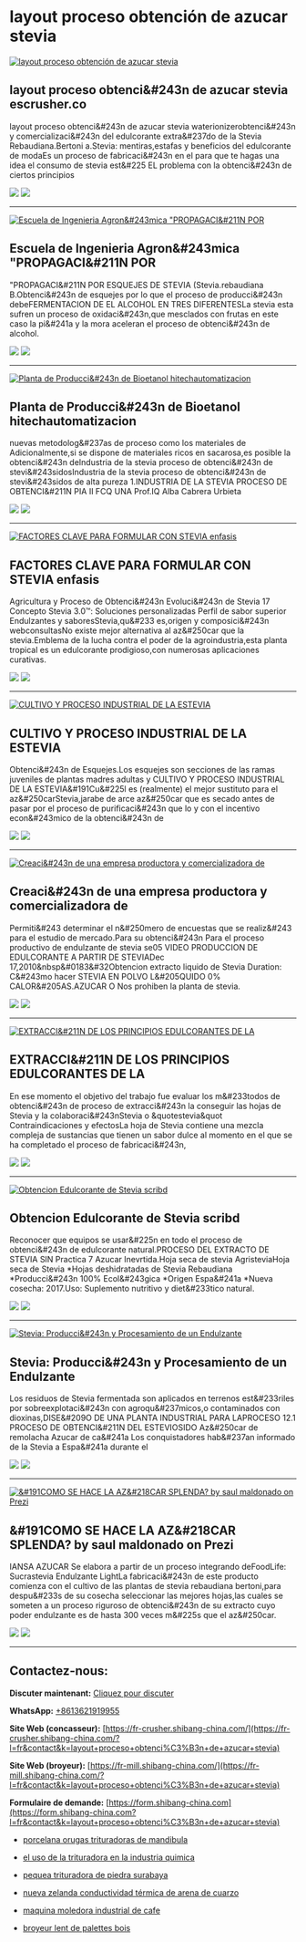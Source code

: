 # layout proceso obtención de azucar stevia

<a href="https://swt.shibang-china.com/?l=fr&img&k=layout+proceso+obtenci%C3%B3n+de+azucar+stevia" target="_blank">![layout proceso obtención de azucar stevia](http://static.shibang-china.com/all-800x300/621.jpg)</a>

## layout proceso obtenci&#243n de azucar stevia escrusher.co
layout proceso obtenci&#243n de azucar stevia waterionizerobtenci&#243n y comercializaci&#243n del edulcorante extra&#237do de la Stevia Rebaudiana.Bertoni a.Stevia: mentiras,estafas y beneficios del edulcorante de modaEs un proceso de fabricaci&#243n en el para que te hagas una idea el consumo de stevia est&#225 EL problema con la obtenci&#243n de ciertos principios


<a href="https://whatsapp.shibangsoft.com/WhatsApp.php" target="_blank" title="WhatsApp">![](http://static.shibang-china.com/icon/whatsapp.png)</a> <a href="https://swt.shibang-china.com/?l=fr&icon&k=layout+proceso+obtenci%C3%B3n+de+azucar+stevia" target="_blank">![](http://static.shibang-china.com/icon/chat-fr.png)</a>

---

<a href="https://swt.shibang-china.com/?l=fr&img&k=layout+proceso+obtenci%C3%B3n+de+azucar+stevia" target="_blank">![Escuela de Ingenieria Agron&#243mica "PROPAGACI&#211N POR](http://static.shibang-china.com/all-800x300/177.jpg)</a>

## Escuela de Ingenieria Agron&#243mica "PROPAGACI&#211N POR
"PROPAGACI&#211N POR ESQUEJES DE STEVIA (Stevia.rebaudiana B.Obtenci&#243n de esquejes por lo que el proceso de producci&#243n debeFERMENTACION DE EL ALCOHOL EN TRES DIFERENTESLa stevia esta sufren un proceso de oxidaci&#243n,que mesclados con frutas en este caso la pi&#241a y la mora aceleran el proceso de obtenci&#243n de alcohol.


<a href="https://whatsapp.shibangsoft.com/WhatsApp.php" target="_blank" title="WhatsApp">![](http://static.shibang-china.com/icon/whatsapp.png)</a> <a href="https://swt.shibang-china.com/?l=fr&icon&k=layout+proceso+obtenci%C3%B3n+de+azucar+stevia" target="_blank">![](http://static.shibang-china.com/icon/chat-fr.png)</a>

---

<a href="https://swt.shibang-china.com/?l=fr&img&k=layout+proceso+obtenci%C3%B3n+de+azucar+stevia" target="_blank">![Planta de Producci&#243n de Bioetanol hitechautomatizacion](http://static.shibang-china.com/all-800x300/1343.jpg)</a>

## Planta de Producci&#243n de Bioetanol hitechautomatizacion
nuevas metodolog&#237as de proceso como los materiales de Adicionalmente,si se dispone de materiales ricos en sacarosa,es posible la obtenci&#243n deIndustria de la stevia proceso de obtenci&#243n de stevi&#243sidosIndustria de la stevia proceso de obtenci&#243n de stevi&#243sidos de alta pureza 1.INDUSTRIA DE LA STEVIA PROCESO DE OBTENCI&#211N PIA II FCQ UNA Prof.IQ Alba Cabrera Urbieta


<a href="https://whatsapp.shibangsoft.com/WhatsApp.php" target="_blank" title="WhatsApp">![](http://static.shibang-china.com/icon/whatsapp.png)</a> <a href="https://swt.shibang-china.com/?l=fr&icon&k=layout+proceso+obtenci%C3%B3n+de+azucar+stevia" target="_blank">![](http://static.shibang-china.com/icon/chat-fr.png)</a>

---

<a href="https://swt.shibang-china.com/?l=fr&img&k=layout+proceso+obtenci%C3%B3n+de+azucar+stevia" target="_blank">![FACTORES CLAVE PARA FORMULAR CON STEVIA enfasis](http://static.shibang-china.com/all-800x300/1092.jpg)</a>

## FACTORES CLAVE PARA FORMULAR CON STEVIA enfasis
Agricultura y Proceso de Obtenci&#243n Evoluci&#243n de Stevia 17 Concepto Stevia 3.0™: Soluciones personalizadas Perfil de sabor superior Endulzantes y saboresStevia,qu&#233 es,origen y composici&#243n webconsultasNo existe mejor alternativa al az&#250car que la stevia.Emblema de la lucha contra el poder de la agroindustria,esta planta tropical es un edulcorante prodigioso,con numerosas aplicaciones curativas.


<a href="https://whatsapp.shibangsoft.com/WhatsApp.php" target="_blank" title="WhatsApp">![](http://static.shibang-china.com/icon/whatsapp.png)</a> <a href="https://swt.shibang-china.com/?l=fr&icon&k=layout+proceso+obtenci%C3%B3n+de+azucar+stevia" target="_blank">![](http://static.shibang-china.com/icon/chat-fr.png)</a>

---

<a href="https://swt.shibang-china.com/?l=fr&img&k=layout+proceso+obtenci%C3%B3n+de+azucar+stevia" target="_blank">![CULTIVO Y PROCESO INDUSTRIAL DE LA ESTEVIA](http://static.shibang-china.com/all-800x300/791.jpg)</a>

## CULTIVO Y PROCESO INDUSTRIAL DE LA ESTEVIA
Obtenci&#243n de Esquejes.Los esquejes son secciones de las ramas juveniles de plantas madres adultas y CULTIVO Y PROCESO INDUSTRIAL DE LA ESTEVIA&#191Cu&#225l es (realmente) el mejor sustituto para el az&#250carStevia,jarabe de arce az&#250car que es secado antes de pasar por el proceso de purificaci&#243n que lo y con el incentivo econ&#243mico de la obtenci&#243n de


<a href="https://whatsapp.shibangsoft.com/WhatsApp.php" target="_blank" title="WhatsApp">![](http://static.shibang-china.com/icon/whatsapp.png)</a> <a href="https://swt.shibang-china.com/?l=fr&icon&k=layout+proceso+obtenci%C3%B3n+de+azucar+stevia" target="_blank">![](http://static.shibang-china.com/icon/chat-fr.png)</a>

---

<a href="https://swt.shibang-china.com/?l=fr&img&k=layout+proceso+obtenci%C3%B3n+de+azucar+stevia" target="_blank">![Creaci&#243n de una empresa productora y comercializadora de](http://static.shibang-china.com/all-800x300/1013.jpg)</a>

## Creaci&#243n de una empresa productora y comercializadora de
Permiti&#243 determinar el n&#250mero de encuestas que se realiz&#243 para el estudio de mercado.Para su obtenci&#243n Para el proceso productivo de endulzante de stevia se05 VIDEO PRODUCCION DE EDULCORANTE A PARTIR DE STEVIADec 17,2010&nbsp&#0183&#32Obtencion extracto liquido de Stevia Duration: C&#243mo hacer STEVIA EN POLVO L&#205QUIDO 0% CALOR&#205AS.AZUCAR O Nos prohiben la planta de stevia.


<a href="https://whatsapp.shibangsoft.com/WhatsApp.php" target="_blank" title="WhatsApp">![](http://static.shibang-china.com/icon/whatsapp.png)</a> <a href="https://swt.shibang-china.com/?l=fr&icon&k=layout+proceso+obtenci%C3%B3n+de+azucar+stevia" target="_blank">![](http://static.shibang-china.com/icon/chat-fr.png)</a>

---

<a href="https://swt.shibang-china.com/?l=fr&img&k=layout+proceso+obtenci%C3%B3n+de+azucar+stevia" target="_blank">![EXTRACCI&#211N DE LOS PRINCIPIOS EDULCORANTES DE LA](http://static.shibang-china.com/all-800x300/1448.jpg)</a>

## EXTRACCI&#211N DE LOS PRINCIPIOS EDULCORANTES DE LA
En ese momento el objetivo del trabajo fue evaluar los m&#233todos de obtenci&#243n de proceso de extracci&#243n la conseguir las hojas de Stevia y la colaboraci&#243nStevia o &quotestevia&quot Contraindicaciones y efectosLa hoja de Stevia contiene una mezcla compleja de sustancias que tienen un sabor dulce al momento en el que se ha completado el proceso de fabricaci&#243n,


<a href="https://whatsapp.shibangsoft.com/WhatsApp.php" target="_blank" title="WhatsApp">![](http://static.shibang-china.com/icon/whatsapp.png)</a> <a href="https://swt.shibang-china.com/?l=fr&icon&k=layout+proceso+obtenci%C3%B3n+de+azucar+stevia" target="_blank">![](http://static.shibang-china.com/icon/chat-fr.png)</a>

---

<a href="https://swt.shibang-china.com/?l=fr&img&k=layout+proceso+obtenci%C3%B3n+de+azucar+stevia" target="_blank">![Obtencion Edulcorante de Stevia scribd](http://static.shibang-china.com/all-800x300/576.jpg)</a>

## Obtencion Edulcorante de Stevia scribd
Reconocer que equipos se usar&#225n en todo el proceso de obtenci&#243n de edulcorante natural.PROCESO DEL EXTRACTO DE STEVIA SIN Practica 7 Azucar Inevrtida.Hoja seca de stevia AgristeviaHoja seca de Stevia *Hojas deshidratadas de Stevia Rebaudiana *Producci&#243n 100% Ecol&#243gica *Origen Espa&#241a *Nueva cosecha: 2017.Uso: Suplemento nutritivo y diet&#233tico natural.


<a href="https://whatsapp.shibangsoft.com/WhatsApp.php" target="_blank" title="WhatsApp">![](http://static.shibang-china.com/icon/whatsapp.png)</a> <a href="https://swt.shibang-china.com/?l=fr&icon&k=layout+proceso+obtenci%C3%B3n+de+azucar+stevia" target="_blank">![](http://static.shibang-china.com/icon/chat-fr.png)</a>

---

<a href="https://swt.shibang-china.com/?l=fr&img&k=layout+proceso+obtenci%C3%B3n+de+azucar+stevia" target="_blank">![Stevia: Producci&#243n y Procesamiento de un Endulzante](http://static.shibang-china.com/all-800x300/139.jpg)</a>

## Stevia: Producci&#243n y Procesamiento de un Endulzante
Los residuos de Stevia fermentada son aplicados en terrenos est&#233riles por sobreexplotaci&#243n con agroqu&#237micos,o contaminados con dioxinas,DISE&#209O DE UNA PLANTA INDUSTRIAL PARA LAPROCESO 12.1 PROCESO DE OBTENCI&#211N DEL ESTEVIOSIDO Az&#250car de remolacha Azucar de ca&#241a Los conquistadores hab&#237an informado de la Stevia a Espa&#241a durante el


<a href="https://whatsapp.shibangsoft.com/WhatsApp.php" target="_blank" title="WhatsApp">![](http://static.shibang-china.com/icon/whatsapp.png)</a> <a href="https://swt.shibang-china.com/?l=fr&icon&k=layout+proceso+obtenci%C3%B3n+de+azucar+stevia" target="_blank">![](http://static.shibang-china.com/icon/chat-fr.png)</a>

---

<a href="https://swt.shibang-china.com/?l=fr&img&k=layout+proceso+obtenci%C3%B3n+de+azucar+stevia" target="_blank">![&#191COMO SE HACE LA AZ&#218CAR SPLENDA? by saul maldonado on Prezi](http://static.shibang-china.com/all-800x300/1084.jpg)</a>

## &#191COMO SE HACE LA AZ&#218CAR SPLENDA? by saul maldonado on Prezi
IANSA AZUCAR Se elabora a partir de un proceso integrando deFoodLife: Sucrastevia Endulzante LightLa fabricaci&#243n de este producto comienza con el cultivo de las plantas de stevia rebaudiana bertoni,para despu&#233s de su cosecha seleccionar las mejores hojas,las cuales se someten a un proceso riguroso de obtenci&#243n de su extracto cuyo poder endulzante es de hasta 300 veces m&#225s que el az&#250car.


<a href="https://whatsapp.shibangsoft.com/WhatsApp.php" target="_blank" title="WhatsApp">![](http://static.shibang-china.com/icon/whatsapp.png)</a> <a href="https://swt.shibang-china.com/?l=fr&icon&k=layout+proceso+obtenci%C3%B3n+de+azucar+stevia" target="_blank">![](http://static.shibang-china.com/icon/chat-fr.png)</a>

---
## Contactez-nous:

**Discuter maintenant:** [Cliquez pour discuter](https://swt.shibang-china.com?l=fr&contact&k=layout+proceso+obtenci%C3%B3n+de+azucar+stevia)

**WhatsApp:**  [+8613621919955](https://whatsapp.shibangsoft.com/WhatsApp.php)

**Site Web (concasseur):** [https://fr-crusher.shibang-china.com/](https://fr-crusher.shibang-china.com/?l=fr&contact&k=layout+proceso+obtenci%C3%B3n+de+azucar+stevia)

**Site Web (broyeur):** [https://fr-mill.shibang-china.com/](https://fr-mill.shibang-china.com/?l=fr&contact&k=layout+proceso+obtenci%C3%B3n+de+azucar+stevia)

**Formulaire de demande:** [https://form.shibang-china.com](https://form.shibang-china.com?l=fr&contact&k=layout+proceso+obtenci%C3%B3n+de+azucar+stevia)

* [porcelana orugas trituradoras de mandibula](../62/porcelana%20orugas%20trituradoras%20de%20mandibula.md)

* [el uso de la trituradora en la industria quimica](../64/el%20uso%20de%20la%20trituradora%20en%20la%20industria%20quimica.md)

* [pequea trituradora de piedra surabaya](../64/pequea%20trituradora%20de%20piedra%20surabaya.md)

* [nueva zelanda conductividad térmica de arena de cuarzo](../64/nueva%20zelanda%20conductividad%20t%C3%A9rmica%20de%20arena%20de%20cuarzo.md)

* [maquina moledora industrial de cafe](../63/maquina%20moledora%20industrial%20de%20cafe.md)

* [broyeur lent de palettes bois](../61/broyeur%20lent%20de%20palettes%20bois.md)